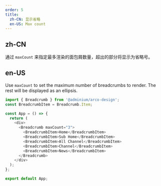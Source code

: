 ```yaml
---
order: 5
title:
  zh-CN: 显示省略
  en-US: Max count
---
```


## zh-CN

通过 `maxCount` 来指定最多渲染的面包屑数量，超出的部分将显示为省略号。

## en-US

Use `maxCount` to set the maximum number of breadcrumbs to render. The rest will be displayed as an ellipsis.

```js
import { Breadcrumb } from '@adminium/arco-design';
const BreadcrumbItem = Breadcrumb.Item;

const App = () => {
  return (
    <div>
      <Breadcrumb maxCount="3">
        <BreadcrumbItem>Home</BreadcrumbItem>
        <BreadcrumbItem>Sub Home</BreadcrumbItem>
        <BreadcrumbItem>All Channel</BreadcrumbItem>
        <BreadcrumbItem>Channel</BreadcrumbItem>
        <BreadcrumbItem>News</BreadcrumbItem>
      </Breadcrumb>
    </div>
  );
};

export default App;
```
